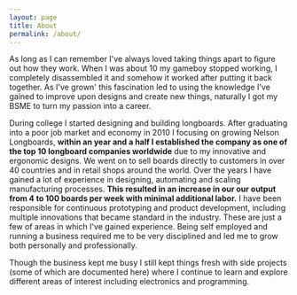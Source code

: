 ```yaml
---
layout: page
title: About
permalink: /about/
---
```


As long as I can remember I've always loved taking things apart to figure out how they work.  When I was about 10 my gameboy stopped working, I completely disassembled it and somehow it worked after putting it back together. As I've grown' this fascination led to using the knowledge I've gained to improve upon designs and create new things, naturally I got my BSME to turn my passion into a career.

During college I started designing and building longboards. After graduating into a poor job market and economy in 2010 I focusing on growing Nelson Longboards, **within an year and a half I established the company as one of the top 10 longboard companies worldwide** due to my innovative and ergonomic designs. We went on to sell boards directly to customers in over 40 countries and in retail shops around the world.  Over the years I have gained a lot of experience in designing, automating and scaling manufacturing processes. **This resulted in an increase in our our output from 4 to 100 boards per week with minimal additional labor.** I have been responsible for continuous prototyping and product development, including multiple innovations that became standard in the industry. These are just a few of areas in which I've gained experience. Being self employed and running a business required me to be very disciplined and led me to grow both personally and professionally.

Though the business kept me busy I still kept things fresh with side projects (some of which are documented here) where I continue to learn and explore different areas of interest including electronics and programming.
